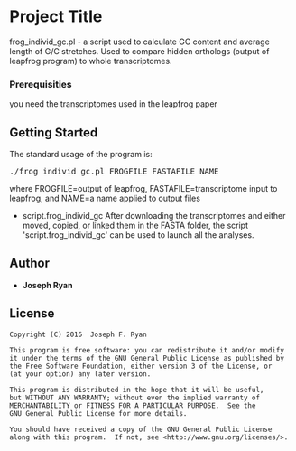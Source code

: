 # Project Title

frog_individ_gc.pl - a script used to calculate GC content and average 
     length of G/C stretches. Used to compare hidden orthologs (output
     of leapfrog program) to whole transcriptomes.

### Prerequisities

you need the transcriptomes used in the leapfrog paper

## Getting Started

The standard usage of the program is:
<pre>./frog_individ_gc.pl FROGFILE FASTAFILE NAME</pre>
where FROGFILE=output of leapfrog, FASTAFILE=transcriptome input to leapfrog, and NAME=a name applied to output files

* script.frog_individ_gc
After downloading the transcriptomes and either moved, copied, or
linked them in the FASTA folder, the script 'script.frog_individ_gc' can be
used to launch all the analyses.

## Author

* **Joseph Ryan** 

## License

    Copyright (C) 2016  Joseph F. Ryan

    This program is free software: you can redistribute it and/or modify
    it under the terms of the GNU General Public License as published by
    the Free Software Foundation, either version 3 of the License, or
    (at your option) any later version.

    This program is distributed in the hope that it will be useful,
    but WITHOUT ANY WARRANTY; without even the implied warranty of
    MERCHANTABILITY or FITNESS FOR A PARTICULAR PURPOSE.  See the
    GNU General Public License for more details.

    You should have received a copy of the GNU General Public License
    along with this program.  If not, see <http://www.gnu.org/licenses/>.



